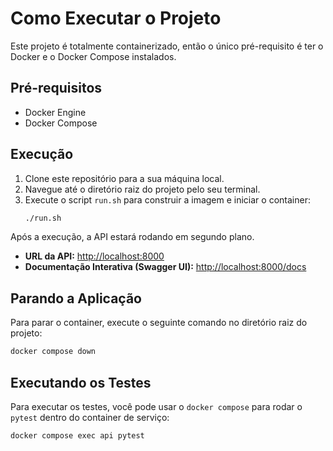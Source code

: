 # Como Executar o Projeto

Este projeto é totalmente containerizado, então o único pré-requisito é ter o Docker e o Docker Compose instalados.

## Pré-requisitos
- Docker Engine
- Docker Compose

## Execução

1.  Clone este repositório para a sua máquina local.
2.  Navegue até o diretório raiz do projeto pelo seu terminal.
3.  Execute o script `run.sh` para construir a imagem e iniciar o container:
    ```sh
    ./run.sh
    ```

Após a execução, a API estará rodando em segundo plano.

- **URL da API:** [http://localhost:8000](http://localhost:8000)
- **Documentação Interativa (Swagger UI):** [http://localhost:8000/docs](http://localhost:8000/docs)

## Parando a Aplicação

Para parar o container, execute o seguinte comando no diretório raiz do projeto:

```sh
docker compose down
```

## Executando os Testes

Para executar os testes, você pode usar o `docker compose` para rodar o `pytest` dentro do container de serviço:

```sh
docker compose exec api pytest
```
